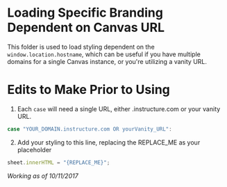 # Loading Specific Branding Dependent on Canvas URL

This folder is used to load styling dependent on the `window.location.hostname`, which can be useful if you have multiple domains for a single Canvas instance, or you're utilizing a vanity URL.

# Edits to Make Prior to Using

1. Each `case` will need a single URL, either <DOMAIN>.instructure.com or your vanity URL.
```javascript
case "YOUR_DOMAIN.instructure.com OR yourVanity_URL":
```
2. Add your styling to this line, replacing the REPLACE_ME as your placeholder
```javascript
sheet.innerHTML = "{REPLACE_ME}";
```
*Working as of 10/11/2017*
